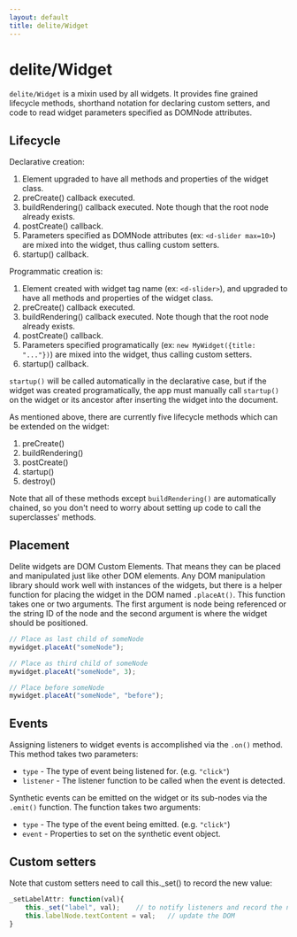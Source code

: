 ```yaml
---
layout: default
title: delite/Widget
---
```


# delite/Widget

`delite/Widget` is a mixin used by all widgets.
It provides fine grained lifecycle methods, shorthand notation for declaring custom setters,
and code to read widget parameters specified as DOMNode attributes.

## Lifecycle

Declarative creation:

1. Element upgraded to have all methods and properties of the widget class.
2. preCreate() callback executed.
3. buildRendering() callback executed.   Note though that the root node already exists.
4. postCreate() callback.
5. Parameters specified as DOMNode attributes (ex: `<d-slider max=10>`) are mixed into the widget, thus calling
   custom setters.
6. startup() callback.

Programmatic creation is:

1. Element created with widget tag name (ex: `<d-slider>`), and
   upgraded to have all methods and properties of the widget class.
2. preCreate() callback executed.
3. buildRendering() callback executed.   Note though that the root node already exists.
4. postCreate() callback.
5. Parameters specified programatically
   (ex: `new MyWidget({title: "..."})`) are mixed into the widget, thus calling
   custom setters.
6. startup() callback.

`startup()` will be called automatically in the declarative case, but
if the widget was created programatically, the app must manually call `startup()`
on the widget or its ancestor after inserting the widget into the document.

As mentioned above, there are currently five lifecycle methods which can be extended on the widget:

1. preCreate()
2. buildRendering()
3. postCreate()
4. startup()
5. destroy()

Note that all of these methods except `buildRendering()` are automatically chained,
so you don't need to worry about setting up code to call the superclasses' methods.


## Placement

Delite widgets are DOM Custom Elements.  That means they can be placed and manipulated just like other DOM elements.
Any DOM manipulation library should work well with instances of the widgets, but there is a helper function for
placing the widget in the DOM named `.placeAt()`.  This function takes one or two arguments.  The first argument is
node being referenced or the string ID of the node and the second argument is
where the widget should be positioned.

```js
// Place as last child of someNode
mywidget.placeAt("someNode");

// Place as third child of someNode
mywidget.placeAt("someNode", 3);

// Place before someNode
mywidget.placeAt("someNode", "before");
```

## Events

Assigning listeners to widget events is accomplished via the `.on()` method.  This method takes two parameters:

* `type` - The type of event being listened for.  (e.g. `"click"`)
* `listener` - The listener function to be called when the event is detected.

Synthetic events can be emitted on the widget or its sub-nodes via the `.emit()` function.  The function takes two
arguments:

* `type` - The type of the event being emitted. (e.g. `"click"`)
* `event` - Properties to set on the synthetic event object.

## Custom setters

Note that custom setters need to call this._set() to record the new value:

```js
_setLabelAttr: function(val){
	this._set("label", val);	// to notify listeners and record the new value
	this.labelNode.textContent = val;	// update the DOM
}
```

